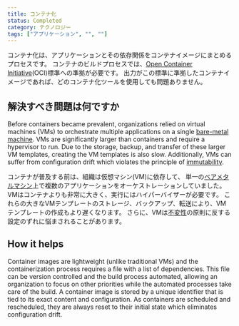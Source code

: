 ```yaml
---
title: コンテナ化
status: Completed
category: テクノロジー
tags: ["アプリケーション", "", ""]
---
```


コンテナ化は、アプリケーションとその依存関係をコンテナイメージにまとめるプロセスです。
コンテナのビルドプロセスでは、[Open Container Initiative](https://opencontainers.org)(OCI)標準への準拠が必要です。
出力がこの標準に準拠したコンテナイメージであれば、どのコンテナ化ツールを使用しても問題ありません。

## 解決すべき問題は何ですか

Before containers became prevalent, organizations relied on virtual machines (VMs) to
orchestrate multiple applications on a single [bare-metal machine](/bare-metal-machine/).
VMs are significantly larger than containers and require a hypervisor to run.
Due to the storage, backup, and transfer of these larger VM templates, creating the VM templates is also slow.
Additionally, VMs can suffer from configuration drift which violates the principle of [immutability](/immutable-infrastructure/).

コンテナが普及する前は、組織は仮想マシン(VM)に依存して、
単一の[ベアメタルマシン](/ja/bare-metal-machine/)上で複数のアプリケーションをオーケストレーションしていました。
VMはコンテナよりも非常に大きく、実行にはハイパーバイザーが必要です。
これらの大きなVMテンプレートのストレージ、バックアップ、転送により、VMテンプレートの作成もより遅くなります。
さらに、VMは[不変性](/ja/immutable-infrastructure/)の原則に反する設定のずれに悩まされることがあります。

## How it helps

Container images are lightweight (unlike traditional VMs) and
the containerization process requires a file with a list of dependencies.
This file can be version controlled and the build process automated,
allowing an organization to focus on other priorities
while the automated processes take care of the build.
A container image is stored by a unique identifier
that is tied to its exact content and configuration.
As containers are scheduled and rescheduled,
they are always reset to their initial state which eliminates configuration drift.
